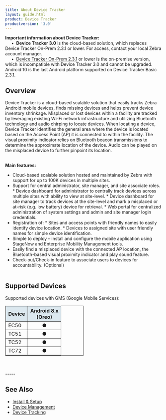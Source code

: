 ```yaml
---
title: About Device Tracker
layout: guide.html
product: Device Tracker
productversion: '3.0'
---
```


<div class="alert alert-danger alert-dismissible fade in" role="alert"><b>Important information about Device Tracker:</b><br>
&nbsp;&nbsp;&nbsp;&nbsp;&nbsp;•&nbsp; <b>Device Tracker 3.0</b> is the cloud-based solution, which replaces Device Tracker On-Prem 2.3.1 or lower. For access, contact your local Zebra account manager.<br>
&nbsp;&nbsp;&nbsp;&nbsp;&nbsp;•&nbsp; <a href="/devicetracker-onprem/2-3/guide/about">Device Tracker On-Prem 2.3.1</a> or lower is the on-premise version, which is incompatible with Device Tracker 3.0 and cannot be upgraded. Android 10 is the last Android platform supported on Device Tracker Basic 2.3.1.
</div>

## Overview

Device Tracker is a cloud-based scalable solution that easily tracks Zebra Android mobile devices, finds missing devices and helps prevent device inventory shrinkage. Misplaced or lost devices within a facility are tracked by leveraging existing Wi-Fi network infrastructure and utilizing Bluetooth technology and audio chirping to locate devices. When locating a device, Device Tracker identifies the general area where the device is located based on the Access Point (AP) it is connected to within the facility. The visual proximity indicator relies on Bluetooth beacon transmissions to determine the approximate location of the device. Audio can be played on the misplaced device to further pinpoint its location. 
<br><br>
<!-- <video width="400" height="240" controls>
  <source src="NG_DTRK.mp4" type="video/mp4">
</video> -->

**Main features:**
<br>

* Cloud-based scalable solution hosted and maintained by Zebra with support for up to 100K devices in multiple sites.
* Support for central administrator, site manager, and site associate roles. 
        * Device dashboard for administrator to centrally track devices across multiple sites with ability to view at site-level.
        * Device dashboard for site manager to track devices at the site-level and mark a misplaced or at-risk (e.g. low battery) device for retrieval.
        * Web portal for centralized administration of system settings and admin and site manager login credentials.
* Registration of:
        * Sites and access points with friendly names to easily identify device location.
        * Devices to assigned site with user friendly names for simple device identification. 
* Simple to deploy – install and configure the mobile application using StageNow and Enterprise Mobility Management tools.
* Easily find a misplaced device with the connected AP location, the Bluetooth-based visual proximity indicator and play sound feature. 
* Check-out/Check-in feature to associate users to devices for accountability. (Optional)
<br><br>

## Supported Devices

Supported devices with GMS (Google Mobile Services):

<table class="facelift" align="center" style="width:50%" border="1" padding="5px">
  <tr bgcolor="#dce8ef">
    <th>Device</th>
    <th style="text-align:center">Android 8.x <br>(Oreo)</th>
  </tr>
  <tr>
    <td>EC50</td>
    <td style="text-align:center">&#x25cf;</td>
  </tr>  
  <tr>
    <td>TC51</td>
    <td style="text-align:center">&#x25cf;</td>
  </tr>
  <tr>
    <td>TC52</td>
    <td style="text-align:center">&#x25cf;</td>
  </tr>
  <tr>
    <td>TC72</td>
    <td style="text-align:center">&#x25cf;</td>
  </tr>
</table>
<br><br>
<!-- -->
-----

## See Also

* [Install & Setup](../setup)
* [Device Management](../mgmt)
* [Device Tracking](../use) 


